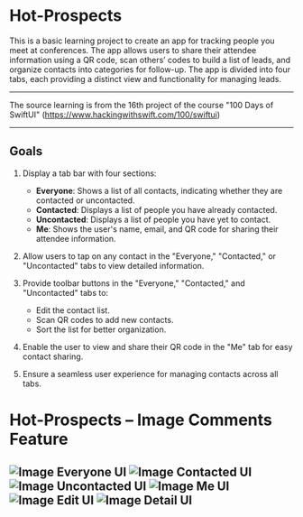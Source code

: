 # Hot-Prospects
This is a basic learning project to create an app for tracking people you meet at conferences. The app allows users to share their attendee information using a QR code, scan others’ codes to build a list of leads, and organize contacts into categories for follow-up. The app is divided into four tabs, each providing a distinct view and functionality for managing leads.

---  
The source learning is from the 16th project of the course "100 Days of SwiftUI" (https://www.hackingwithswift.com/100/swiftui)  

---  
## Goals  
1. Display a tab bar with four sections:  
   - **Everyone**: Shows a list of all contacts, indicating whether they are contacted or uncontacted.  
   - **Contacted**: Displays a list of people you have already contacted.  
   - **Uncontacted**: Displays a list of people you have yet to contact.  
   - **Me**: Shows the user's name, email, and QR code for sharing their attendee information.  

2. Allow users to tap on any contact in the "Everyone," "Contacted," or "Uncontacted" tabs to view detailed information.  

3. Provide toolbar buttons in the "Everyone," "Contacted," and "Uncontacted" tabs to:  
   - Edit the contact list.  
   - Scan QR codes to add new contacts.  
   - Sort the list for better organization.  

4. Enable the user to view and share their QR code in the "Me" tab for easy contact sharing.  

5. Ensure a seamless user experience for managing contacts across all tabs.

# Hot-Prospects – Image Comments Feature
![Image Everyone UI](image-everyone-ui.png)
![Image Contacted UI](image-contacted-ui.png)
![Image Uncontacted UI](image-uncontacted-ui.png)
![Image Me UI](image-me-ui.png)
![Image Edit UI](image-edit-ui.png)
![Image Detail UI](image-detail-ui.png)
---

